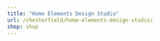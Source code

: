 ```yaml
---
title: "Home Elements Design Studio"
url: /chesterfield/home-elements-design-studio/
shop: shop
---
```

